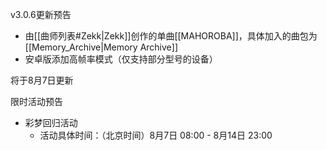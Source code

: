v3.0.6更新预告

* 由[[曲师列表#Zekk|Zekk]]创作的单曲[[MAHOROBA]]，具体加入的曲包为[[Memory_Archive|Memory Archive]]
* 安卓版添加高帧率模式（仅支持部分型号的设备）

将于8月7日更新

限时活动预告
* 彩梦回归活动
  * 活动具体时间：（北京时间）8月7日 08:00 - 8月14日 23:00

